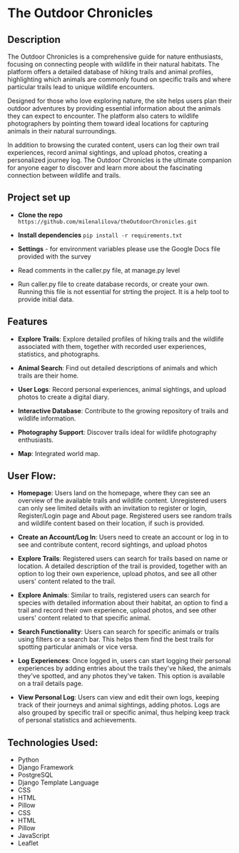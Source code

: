 # The Outdoor Chronicles

## Description
The Outdoor Chronicles is a comprehensive guide for nature enthusiasts, focusing on connecting people with wildlife in their natural habitats. The platform offers a detailed database of hiking trails and animal profiles, highlighting which animals are commonly found on specific trails and where particular trails lead to unique wildlife encounters.

Designed for those who love exploring nature, the site helps users plan their outdoor adventures by providing essential information about the animals they can expect to encounter. The platform also caters to wildlife photographers by pointing them toward ideal locations for capturing animals in their natural surroundings.

In addition to browsing the curated content, users can log their own trail experiences, record animal sightings, and upload photos, creating a personalized journey log. The Outdoor Chronicles is the ultimate companion for anyone eager to discover and learn more about the fascinating connection between wildlife and trails.

## Project set up
- **Clone the repo**
  ` https://github.com/milenalilova/theOutdoorChronicles.git `
- **Install dependencies**
  ` pip install -r requirements.txt `
- **Settings** - for environment variables please use the Google Docs file provided with the survey
- Read comments in the caller.py file, at manage.py level

- Run caller.py file to create database records, or create your own. Running this file is not essential for strting the project. It is a help tool to provide initial data.

## Features
- **Explore Trails**: Explore detailed profiles of hiking trails and the wildlife associated with them, together with recorded user experiences, statistics, and photographs.
  
- **Animal Search**: Find out detailed descriptions of animals and which trails are their home.
  
- **User Logs**: Record personal experiences, animal sightings, and upload photos to create a digital diary.
  
- **Interactive Database**: Contribute to the growing repository of trails and wildlife information.
  
- **Photography Support**: Discover trails ideal for wildlife photography enthusiasts.
  
- **Map**: Integrated world map.

## User Flow:
- **Homepage**: Users land on the homepage, where they can see an overview of the available trails and wildlife content. Unregistered users can only see limited details with an invitation to register or login, Register/Login page and About page. Registered users see random trails and wildlife content based on their location, if such is provided.
  
- **Create an Account/Log In**: Users need to create an account or log in to see and contribute content, record sightings, and upload photos
  
- **Explore Trails**: Registered users can search for trails based on name or location. A detailed description of the trail is provided, together with an option to log their own experience, upload photos, and see all other users' content related to the trail.
  
- **Explore Animals**: Similar to trails, registered users can search for species with detailed information about their habitat, an option to find a trail and record their own experience, upload photos, and see other users' content related to that specific animal.
  
- **Search Functionality**: Users can search for specific animals or trails using filters or a search bar. This helps them find the best trails for spotting particular animals or vice versa.
  
- **Log Experiences**: Once logged in, users can start logging their personal experiences by adding entries about the trails they've hiked, the animals they've spotted, and any photos they've taken. This option is available on a trail details page.
  
- **View Personal Log**: Users can view and edit their own logs, keeping track of their journeys and animal sightings, adding photos. Logs are also grouped by specific trail or specific animal, thus helping keep track of personal statistics and achievements.

## Technologies Used:
- Python
- Django Framework
- PostgreSQL
- Django Template Language
- CSS
- HTML
- Pillow
- CSS
- HTML
- Pillow
- JavaScript
- Leaflet

